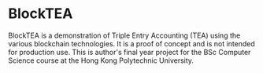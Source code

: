 # BlockTEA

BlockTEA is a demonstration of Triple Entry Accounting (TEA) using the various blockchain technologies. It is a proof of concept and is not intended for production use. This is author's final year project for the BSc Computer Science course at the Hong Kong Polytechnic University.

